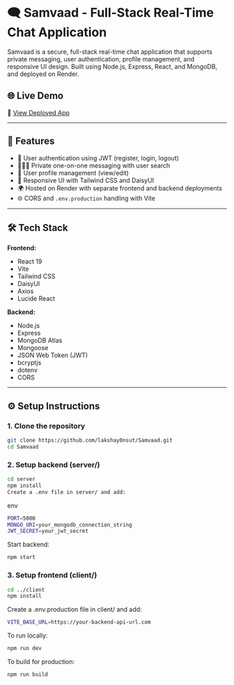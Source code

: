 # 🗨️ Samvaad - Full-Stack Real-Time Chat Application

Samvaad is a secure, full-stack real-time chat application that supports private messaging, user authentication, profile management, and responsive UI design. Built using Node.js, Express, React, and MongoDB, and deployed on Render.

## 🌐 Live Demo

🔗 [View Deployed App](https://cryptalk-ymbk.onrender.com)

---

## 🚀 Features

- 🔐 User authentication using JWT (register, login, logout)  
- 🧑‍🤝‍🧑 Private one-on-one messaging with user search  
- 📝 User profile management (view/edit)  
- 🌈 Responsive UI with Tailwind CSS and DaisyUI  
- 🌍 Hosted on Render with separate frontend and backend deployments  
- 🌐 CORS and `.env.production` handling with Vite  

---

## 🛠️ Tech Stack

**Frontend:**  
- React 19  
- Vite  
- Tailwind CSS  
- DaisyUI  
- Axios  
- Lucide React  

**Backend:**  
- Node.js  
- Express  
- MongoDB Atlas  
- Mongoose  
- JSON Web Token (JWT)  
- bcryptjs  
- dotenv  
- CORS  

---

## ⚙️ Setup Instructions

### 1. Clone the repository

```bash
git clone https://github.com/lakshay0nsut/Samvaad.git
cd Samvaad
```

### 2. Setup backend (server/)
```bash
cd server
npm install
Create a .env file in server/ and add:
```

env
```bash
PORT=5000
MONGO_URI=your_mongodb_connection_string
JWT_SECRET=your_jwt_secret
```

Start backend:
```bash
npm start
```
### 3. Setup frontend (client/)
```bash
cd ../client
npm install
```

Create a .env.production file in client/ and add:
```bash
VITE_BASE_URL=https://your-backend-api-url.com
```
To run locally:
```bash
npm run dev
```
To build for production:
```bash
npm run build
```
